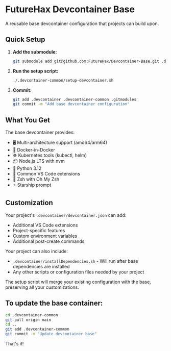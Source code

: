 # FutureHax Devcontainer Base

A reusable base devcontainer configuration that projects can build upon.

## Quick Setup

1. **Add the submodule:**
   ```bash
   git submodule add git@github.com:FutureHax/Devcontainer-Base.git .devcontainer-common
   ```

2. **Run the setup script:**
   ```bash
   ./.devcontainer-common/setup-devcontainer.sh
   ```

3. **Commit:**
   ```bash
   git add .devcontainer .devcontainer-common .gitmodules
   git commit -m "Add base devcontainer configuration"
   ```

## What You Get

The base devcontainer provides:
- 🖥️ Multi-architecture support (amd64/arm64)
- 🐳 Docker-in-Docker
- ☸️ Kubernetes tools (kubectl, helm)
- 📦 Node.js LTS with nvm
- 🐍 Python 3.12
- 🔧 Common VS Code extensions
- 🐚 Zsh with Oh My Zsh
- ⭐ Starship prompt

## Customization

Your project's `.devcontainer/devcontainer.json` can add:
- Additional VS Code extensions
- Project-specific features
- Custom environment variables
- Additional post-create commands

Your project can also include:
- `.devcontainer/installDependencies.sh` - Will run after base dependencies are installed
- Any other scripts or configuration files needed by your project

The setup script will merge your existing configuration with the base, preserving all your customizations.

## To update the base container:

```bash
cd .devcontainer-common
git pull origin main
cd ..
git add .devcontainer-common
git commit -m "Update devcontainer base"
```

That's it!
